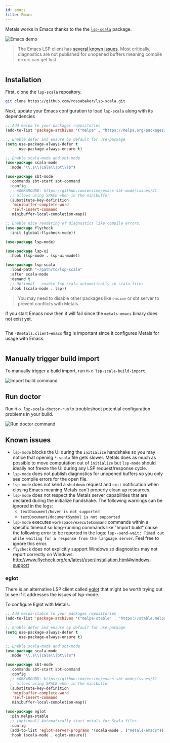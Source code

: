 ```yaml
---
id: emacs
title: Emacs
---
```


Metals works in Emacs thanks to the the
[`lsp-scala`](https://github.com/rossabaker/lsp-scala) package.

![Emacs demo](../assets/emacs-demo.gif)

> The Emacs LSP client has [several known issues](#known-issues). Most
> critically, diagnostics are not published for unopened buffers meaning compile
> errors can get lost.

```scala mdoc:requirements

```

## Installation

First, clone the `lsp-scala` repository.

```sh
git clone https://github.com/rossabaker/lsp-scala.git
```

Next, update your Emacs configuration to load `lsp-scala` along with its
dependencies

```el
;; Add melpa to your packages repositories
(add-to-list 'package-archives '("melpa" . "https://melpa.org/packages/") t)

;; Enable defer and ensure by default for use-package
(setq use-package-always-defer t
      use-package-always-ensure t)

;; Enable scala-mode and sbt-mode
(use-package scala-mode
  :mode "\\.s\\(cala\\|bt\\)$")

(use-package sbt-mode
  :commands sbt-start sbt-command
  :config
  ;; WORKAROUND: https://github.com/ensime/emacs-sbt-mode/issues/31
  ;; allows using SPACE when in the minibuffer
  (substitute-key-definition
   'minibuffer-complete-word
   'self-insert-command
   minibuffer-local-completion-map))

;; Enable nice rendering of diagnostics like compile errors.
(use-package flycheck
  :init (global-flycheck-mode))

(use-package lsp-mode)

(use-package lsp-ui
  :hook (lsp-mode . lsp-ui-mode))

(use-package lsp-scala
  :load-path "~/path/to/lsp-scala"
  :after scala-mode
  :demand t
  ;; Optional - enable lsp-scala automatically in scala files
  :hook (scala-mode . lsp))
```

> You may need to disable other packages like `ensime` or sbt server to prevent
> conflicts with Metals.

If you start Emacs now then it will fail since the `metals-emacs` binary does
not exist yet.

```scala mdoc:bootstrap:metals-emacs emacs

```

The `-Dmetals.client=emacs` flag is important since it configures Metals for
usage with Emacs.

```scala mdoc:editor:emacs

```

## Manually trigger build import

To manually trigger a build import, run `M-x lsp-scala-build-import`.

![Import build command](assets/emacs-import-build-command.png)

## Run doctor

Run `M-x lsp-scala-doctor-run` to troubleshoot potential configuration problems
in your build.

![Run doctor command](assets/http-run-doctor.png)

## Known issues

- `lsp-mode` blocks the UI during the `initialize` handshake so you may notice
  that opening `*.scala` file gets slower. Metals does as much as possible to
  move computation out of `initialize` but `lsp-mode` should ideally not freeze
  the UI during any LSP request/response cycle.
- `lsp-mode` does not publish diagnostics for unopened buffers so you only see
  compile errors for the open file.
- `lsp-mode` does not send a `shutdown` request and `exit` notification when
  closing Emacs meaning Metals can't properly clean up resources.
- `lsp-mode` does not respect the Metals server capabilities that are declared
  during the initialize handshake. The following warnings can be ignored in the
  logs:
  - `textDocument/hover is not supported`
  - `textDocument/documentSymbol is not supported`
- `lsp-mode` executes `workspace/executeCommand` commands within a specific
  timeout so long-running commands like "Import build" cause the following error
  to be reported in the logs:
  `lsp--send-wait: Timed out while waiting for a response from the language server`.
  Feel free to ignore this error.
- `flycheck` does not explicitly support Windows so diagnostics may not report
  correctly on Windows:
  http://www.flycheck.org/en/latest/user/installation.html#windows-support

### eglot

There is an alternative LSP client called
[eglot](https://github.com/joaotavora/eglot) that might be worth trying out to
see if it addresses the issues of lsp-mode.

To configure Eglot with Metals:

```el
;; Add melpa-stable to your packages repositories
(add-to-list 'package-archives '("melpa-stable" . "https://stable.melpa.org/packages/") t)

;; Enable defer and ensure by default for use-package
(setq use-package-always-defer t
      use-package-always-ensure t)

;; Enable scala-mode and sbt-mode
(use-package scala-mode
  :mode "\\.s\\(cala\\|bt\\)$")

(use-package sbt-mode
  :commands sbt-start sbt-command
  :config
  ;; WORKAROUND: https://github.com/ensime/emacs-sbt-mode/issues/31
  ;; allows using SPACE when in the minibuffer
  (substitute-key-definition
   'minibuffer-complete-word
   'self-insert-command
   minibuffer-local-completion-map))

(use-package eglot
  :pin melpa-stable
  ;; (optional) Automatically start metals for Scala files.
  :config
  (add-to-list 'eglot-server-programs '(scala-mode . ("metals-emacs")))
  :hook (scala-mode . eglot-ensure))
```

```scala mdoc:generic

```
